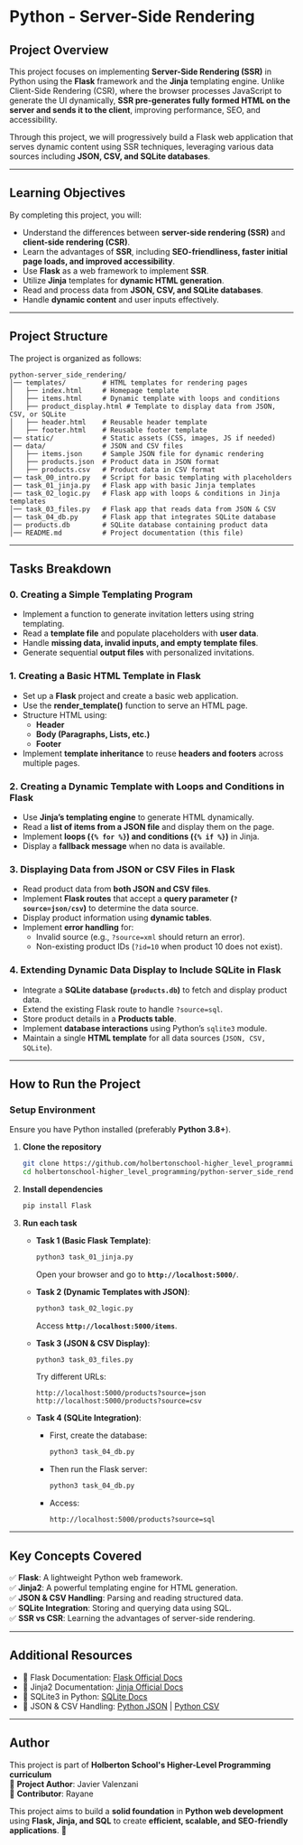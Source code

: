 # Python - Server-Side Rendering

## Project Overview
This project focuses on implementing **Server-Side Rendering (SSR)** in Python using the **Flask** framework and the **Jinja** templating engine. Unlike Client-Side Rendering (CSR), where the browser processes JavaScript to generate the UI dynamically, **SSR pre-generates fully formed HTML on the server and sends it to the client**, improving performance, SEO, and accessibility.

Through this project, we will progressively build a Flask web application that serves dynamic content using SSR techniques, leveraging various data sources including **JSON, CSV, and SQLite databases**.

---

## Learning Objectives
By completing this project, you will:
- Understand the differences between **server-side rendering (SSR)** and **client-side rendering (CSR)**.
- Learn the advantages of **SSR**, including **SEO-friendliness, faster initial page loads, and improved accessibility**.
- Use **Flask** as a web framework to implement **SSR**.
- Utilize **Jinja** templates for **dynamic HTML generation**.
- Read and process data from **JSON, CSV, and SQLite databases**.
- Handle **dynamic content** and user inputs effectively.

---

## Project Structure
The project is organized as follows:

```
python-server_side_rendering/
│── templates/         # HTML templates for rendering pages
│   ├── index.html     # Homepage template
│   ├── items.html     # Dynamic template with loops and conditions
│   ├── product_display.html # Template to display data from JSON, CSV, or SQLite
│   ├── header.html    # Reusable header template
│   ├── footer.html    # Reusable footer template
│── static/            # Static assets (CSS, images, JS if needed)
│── data/              # JSON and CSV files
│   ├── items.json     # Sample JSON file for dynamic rendering
│   ├── products.json  # Product data in JSON format
│   ├── products.csv   # Product data in CSV format
│── task_00_intro.py   # Script for basic templating with placeholders
│── task_01_jinja.py   # Flask app with basic Jinja templates
│── task_02_logic.py   # Flask app with loops & conditions in Jinja templates
│── task_03_files.py   # Flask app that reads data from JSON & CSV
│── task_04_db.py      # Flask app that integrates SQLite database
│── products.db        # SQLite database containing product data
│── README.md          # Project documentation (this file)
```

---

## Tasks Breakdown

### 0. **Creating a Simple Templating Program**
- Implement a function to generate invitation letters using string templating.
- Read a **template file** and populate placeholders with **user data**.
- Handle **missing data, invalid inputs, and empty template files**.
- Generate sequential **output files** with personalized invitations.

### 1. **Creating a Basic HTML Template in Flask**
- Set up a **Flask** project and create a basic web application.
- Use the **render_template()** function to serve an HTML page.
- Structure HTML using:
  - **Header**
  - **Body (Paragraphs, Lists, etc.)**
  - **Footer**
- Implement **template inheritance** to reuse **headers and footers** across multiple pages.

### 2. **Creating a Dynamic Template with Loops and Conditions in Flask**
- Use **Jinja’s templating engine** to generate HTML dynamically.
- Read a **list of items from a JSON file** and display them on the page.
- Implement **loops (`{% for %}`) and conditions (`{% if %}`)** in Jinja.
- Display a **fallback message** when no data is available.

### 3. **Displaying Data from JSON or CSV Files in Flask**
- Read product data from **both JSON and CSV files**.
- Implement **Flask routes** that accept a **query parameter (`?source=json/csv`)** to determine the data source.
- Display product information using **dynamic tables**.
- Implement **error handling** for:
  - Invalid source (e.g., `?source=xml` should return an error).
  - Non-existing product IDs (`?id=10` when product 10 does not exist).

### 4. **Extending Dynamic Data Display to Include SQLite in Flask**
- Integrate a **SQLite database (`products.db`)** to fetch and display product data.
- Extend the existing Flask route to handle `?source=sql`.
- Store product details in a **Products table**.
- Implement **database interactions** using Python’s `sqlite3` module.
- Maintain a single **HTML template** for all data sources (`JSON, CSV, SQLite`).

---

## How to Run the Project

### **Setup Environment**
Ensure you have Python installed (preferably **Python 3.8+**).

1. **Clone the repository**
   ```sh
   git clone https://github.com/holbertonschool-higher_level_programming
   cd holbertonschool-higher_level_programming/python-server_side_rendering
   ```

2. **Install dependencies**
   ```sh
   pip install Flask
   ```

3. **Run each task**
   - **Task 1 (Basic Flask Template)**:
     ```sh
     python3 task_01_jinja.py
     ```
     Open your browser and go to **`http://localhost:5000/`**.

   - **Task 2 (Dynamic Templates with JSON)**:
     ```sh
     python3 task_02_logic.py
     ```
     Access **`http://localhost:5000/items`**.

   - **Task 3 (JSON & CSV Display)**:
     ```sh
     python3 task_03_files.py
     ```
     Try different URLs:
     ```
     http://localhost:5000/products?source=json
     http://localhost:5000/products?source=csv
     ```

   - **Task 4 (SQLite Integration)**:
     - First, create the database:
       ```sh
       python3 task_04_db.py
       ```
     - Then run the Flask server:
       ```sh
       python3 task_04_db.py
       ```
     - Access:
       ```
       http://localhost:5000/products?source=sql
       ```

---

## Key Concepts Covered
✅ **Flask**: A lightweight Python web framework.  
✅ **Jinja2**: A powerful templating engine for HTML generation.  
✅ **JSON & CSV Handling**: Parsing and reading structured data.  
✅ **SQLite Integration**: Storing and querying data using SQL.  
✅ **SSR vs CSR**: Learning the advantages of server-side rendering.  

---

## Additional Resources
- 🔹 Flask Documentation: [Flask Official Docs](https://flask.palletsprojects.com/en/latest/)
- 🔹 Jinja2 Documentation: [Jinja Official Docs](https://jinja.palletsprojects.com/en/latest/)
- 🔹 SQLite3 in Python: [SQLite Docs](https://docs.python.org/3/library/sqlite3.html)
- 🔹 JSON & CSV Handling: [Python JSON](https://docs.python.org/3/library/json.html) | [Python CSV](https://docs.python.org/3/library/csv.html)

---

## Author
This project is part of **Holberton School's Higher-Level Programming curriculum**  
📌 **Project Author**: Javier Valenzani  
📌 **Contributor**: Rayane

This project aims to build a **solid foundation** in **Python web development** using **Flask, Jinja, and SQL** to create **efficient, scalable, and SEO-friendly applications**. 🚀
